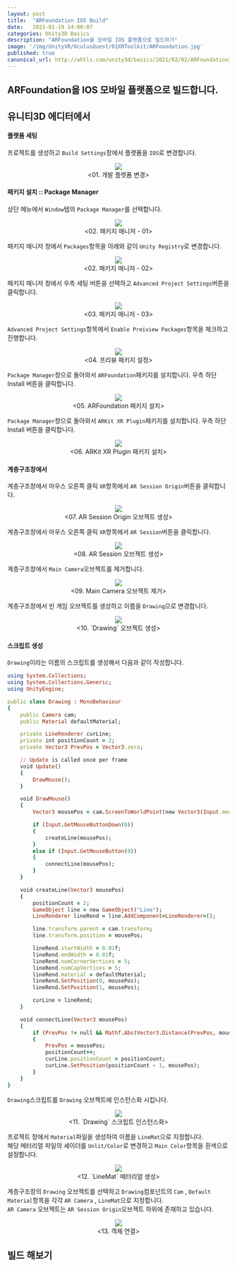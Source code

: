 ```yaml
---
layout: post
title:  "ARFoundation IOS Build"
date:   2021-01-19 14:00:07
categories: Unity3D Basics
description: "ARFoundation을 모바일 IOS 플랫폼으로 빌드하기"
image: '/img/UnityVR/OculusQuest/01XRToolkit/ARFoundation.jpg'
published: true
canonical_url: http://whtls.com/unity3d/basics/2021/02/02/ARFoundationIosBuild/
---
```


## ARFoundation을 IOS 모바일 플랫폼으로 빌드합니다.   
  
## 유니티3D 에디터에서  
  
#### 플랫폼 세팅
프로젝트를 생성하고 `Build Settings`창에서 플랫폼을 `IOS`로 변경합니다.  
<p align="center"><img src="/img/UnityAR/ARFoundation/02/01.png"> <br/>
<01. 개발 플렛폼 변경></p>
  
#### 패키지 설치 :: Package Manager
상단 메뉴에서 `Window`탭의 `Package Manager`를 선택합니다.  
<p align="center"><img src="/img/UnityVR/OculusQuest/01XRToolkit/08.PNG"><br/>
<02. 패키지 매니저 - 01></p>
  
패키지 매니저 창에서 `Packages`항목을 아래와 같이 `Unity Registry`로 변경합니다.  
<p align="center"><img src="/img/UnityVR/OculusQuest/01XRToolkit/09.PNG"><br/>
<02. 패키지 매니저 - 02></p>
  
패키지 매니저 창에서 우측 세팅 버튼을 선택하고 `Advanced Project Settings`버튼을 클릭합니다. 
<p align="center"><img src="/img/UnityVR/OculusQuest/01XRToolkit/10.PNG"><br/>
<03. 패키지 매니저 - 03></p>
  
`Advanced Project Settings`항목에서 `Enable Preiview Packages`항목을 체크하고 진행합니다.  
<p align="center"><img src="/img/UnityVR/OculusQuest/01XRToolkit/11.PNG"><br/>
<04. 프리뷰 패키지 설정></p>

`Package Manager`창으로 돌아와서 `ARFoundation`패키지를 설치합니다. 우측 하단 Install 버튼을 클릭합니다.  
<p align="center"><img src="/img/UnityAR/ARFoundation/01/03.PNG"><br/>
<05. ARFoundation 패키지 설치></p>
 
`Package Manager`창으로 돌아와서 `ARKit XR Plugin`패키지를 설치합니다. 우측 하단 Install 버튼을 클릭합니다.  
<p align="center"><img src="/img/UnityAR/ARFoundation/01/05.PNG"><br/>
<06. ARKit XR Plugin 패키지 설치></p>  
  
#### 계층구조창에서
계층구조창에서 마우스 오른쪽 클릭 `XR`항목에서 `AR Session Origin`버튼을 클릭합니다.  
<p align="center"><img src="/img/UnityAR/ARFoundation/01/06.PNG"><br/>
<07. AR Session Origin 오브젝트 생성></p>
  
계층구조창에서 마우스 오른쪽 클릭 `XR`항목에서 `AR Session`버튼을 클릭합니다.  
<p align="center"><img src="/img/UnityAR/ARFoundation/01/07.PNG"><br/>
<08. AR Session 오브젝트 생성></p>
  
계층구조창에서 `Main Camera`오브젝트를 제거합니다.  
<p align="center"><img src="/img/UnityAR/ARFoundation/01/08.PNG"><br/>
<09. Main Camera 오브젝트 제거></p>

계층구조창에서 빈 게임 오브젝트를 생성하고 이름을 `Drawing`으로 변경합니다.  
<p align="center"><img src="/img/UnityAR/ARFoundation/02/02.png"> <br/>
<10. `Drawing` 오브젝트 생성></p>

#### 스크립트 생성
`Drawing`이라는 이름의 스크립트를 생성해서 다음과 같이 작성합니다.  

```ruby
using System.Collections;
using System.Collections.Generic;
using UnityEngine;

public class Drawing : MonoBehaviour
{
    public Camera cam; 
    public Material defaultMaterial; 

    private LineRenderer curLine;  
    private int positionCount = 2; 
    private Vector3 PrevPos = Vector3.zero; 

    // Update is called once per frame
    void Update()
    {
        DrawMouse();
    }

    void DrawMouse()
    {
        Vector3 mousePos = cam.ScreenToWorldPoint(new Vector3(Input.mousePosition.x, Input.mousePosition.y, 0.3f));

        if (Input.GetMouseButtonDown(0))
        {
            createLine(mousePos);
        }
        else if (Input.GetMouseButton(0))
        {
            connectLine(mousePos);
        }
    }

    void createLine(Vector3 mousePos)
    {
        positionCount = 2;
        GameObject line = new GameObject("Line");
        LineRenderer lineRend = line.AddComponent<LineRenderer>();

        line.transform.parent = cam.transform;
        line.transform.position = mousePos;

        lineRend.startWidth = 0.01f;
        lineRend.endWidth = 0.01f;
        lineRend.numCornerVertices = 5;
        lineRend.numCapVertices = 5;
        lineRend.material = defaultMaterial;
        lineRend.SetPosition(0, mousePos);
        lineRend.SetPosition(1, mousePos);

        curLine = lineRend;
    }

    void connectLine(Vector3 mousePos)
    {
        if (PrevPos != null && Mathf.Abs(Vector3.Distance(PrevPos, mousePos)) >= 0.001f)
        {
            PrevPos = mousePos;
            positionCount++;
            curLine.positionCount = positionCount;
            curLine.SetPosition(positionCount - 1, mousePos);
        }
    }
}
```
  
`Drawing`스크립트를 `Drawing` 오브젝트에 인스턴스화 시킵니다.  
<p align="center"><img src="/img/UnityAR/ARFoundation/02/03.png"> <br/>
<11. `Drawing` 스크립트 인스턴스화></p>

프로젝트 창에서 `Material`파일을 생성하여 이름을 `LineMat`으로 지정합니다.  
해당 메터리얼 파일의 셰이더를 `Unlit/Color`로 변경하고 `Main Color`항목을 흰색으로 설정합니다.  
<p align="center"><img src="/img/UnityAR/ARFoundation/02/04.png"><br/>
<12. `LineMat` 메터리얼 생성></p>

계층구조창의 `Drawing` 오브젝트를 선택하고 `Drawing`컴포넌트의 `Cam` , `Default Material`항목을 각각 `AR Camera` , `LineMat`으로 지정합니다.  
`AR Camera` 오브젝트는 `AR Session Origin`오브젝트 하위에 존재하고 있습니다.  
<p align="center"><img src="/img/UnityAR/ARFoundation/02/05.png"><br/>
<13. 객체 연결></p>

## 빌드 해보기

